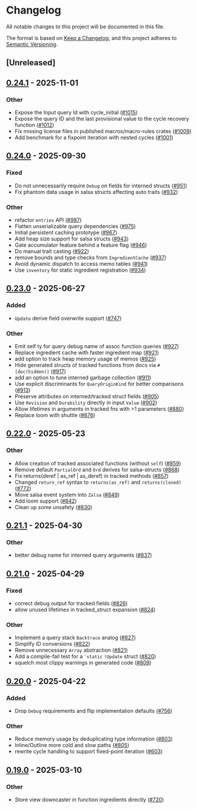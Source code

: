 # Changelog

All notable changes to this project will be documented in this file.

The format is based on [Keep a Changelog](https://keepachangelog.com/en/1.0.0/),
and this project adheres to [Semantic Versioning](https://semver.org/spec/v2.0.0.html).

## [Unreleased]

## [0.24.1](https://github.com/salsa-rs/salsa/compare/salsa-macro-rules-v0.24.0...salsa-macro-rules-v0.24.1) - 2025-11-01

### Other

- Expose the Input query Id with  cycle_initial ([#1015](https://github.com/salsa-rs/salsa/pull/1015))
- Expose the query ID and the last provisional value to the cycle recovery function ([#1012](https://github.com/salsa-rs/salsa/pull/1012))
- Fix missing license files in published macros/macro-rules crates ([#1009](https://github.com/salsa-rs/salsa/pull/1009))
- Add benchmark for a fixpoint iteration with nested cycles ([#1001](https://github.com/salsa-rs/salsa/pull/1001))

## [0.24.0](https://github.com/salsa-rs/salsa/compare/salsa-macro-rules-v0.23.0...salsa-macro-rules-v0.24.0) - 2025-09-30

### Fixed

- Do not unnecessarily require `Debug` on fields for interned structs ([#951](https://github.com/salsa-rs/salsa/pull/951))
- Fix phantom data usage in salsa structs affecting auto traits ([#932](https://github.com/salsa-rs/salsa/pull/932))

### Other

- refactor `entries` API ([#987](https://github.com/salsa-rs/salsa/pull/987))
- Flatten unserializable query dependencies ([#975](https://github.com/salsa-rs/salsa/pull/975))
- Initial persistent caching prototype ([#967](https://github.com/salsa-rs/salsa/pull/967))
- Add heap size support for salsa structs ([#943](https://github.com/salsa-rs/salsa/pull/943))
- Gate accumulator feature behind a feature flag ([#946](https://github.com/salsa-rs/salsa/pull/946))
- Do manual trait casting ([#922](https://github.com/salsa-rs/salsa/pull/922))
- remove bounds and type checks from `IngredientCache` ([#937](https://github.com/salsa-rs/salsa/pull/937))
- Avoid dynamic dispatch to access memo tables ([#941](https://github.com/salsa-rs/salsa/pull/941))
- Use `inventory` for static ingredient registration ([#934](https://github.com/salsa-rs/salsa/pull/934))

## [0.23.0](https://github.com/salsa-rs/salsa/compare/salsa-macro-rules-v0.22.0...salsa-macro-rules-v0.23.0) - 2025-06-27

### Added

- `Update` derive field overwrite support ([#747](https://github.com/salsa-rs/salsa/pull/747))

### Other

- Emit self ty for query debug name of assoc function queries ([#927](https://github.com/salsa-rs/salsa/pull/927))
- Replace ingredient cache with faster ingredient map ([#921](https://github.com/salsa-rs/salsa/pull/921))
- add option to track heap memory usage of memos ([#925](https://github.com/salsa-rs/salsa/pull/925))
- Hide generated structs of tracked functions from docs via `#[doc(hidden)]` ([#917](https://github.com/salsa-rs/salsa/pull/917))
- add an option to tune interned garbage collection ([#911](https://github.com/salsa-rs/salsa/pull/911))
- Use explicit discriminants for `QueryOriginKind` for better comparisons ([#913](https://github.com/salsa-rs/salsa/pull/913))
- Preserve attributes on interned/tracked struct fields ([#905](https://github.com/salsa-rs/salsa/pull/905))
- Use `Revision` and `Durability` directly in input `Value` ([#902](https://github.com/salsa-rs/salsa/pull/902))
- Allow lifetimes in arguments in tracked fns with >1 parameters ([#880](https://github.com/salsa-rs/salsa/pull/880))
- Replace loom with shuttle ([#876](https://github.com/salsa-rs/salsa/pull/876))

## [0.22.0](https://github.com/salsa-rs/salsa/compare/salsa-macro-rules-v0.21.1...salsa-macro-rules-v0.22.0) - 2025-05-23

### Other

- Allow creation of tracked associated functions (without `self`) ([#859](https://github.com/salsa-rs/salsa/pull/859))
- Remove default `PartialOrd` and `Ord` derives for salsa-structs ([#868](https://github.com/salsa-rs/salsa/pull/868))
- Fix returns(deref | as_ref | as_deref) in tracked methods ([#857](https://github.com/salsa-rs/salsa/pull/857))
- Changed `return_ref` syntax to `returns(as_ref)` and `returns(cloned)` ([#772](https://github.com/salsa-rs/salsa/pull/772))
- Move salsa event system into `Zalsa` ([#849](https://github.com/salsa-rs/salsa/pull/849))
- Add loom support ([#842](https://github.com/salsa-rs/salsa/pull/842))
- Clean up some unsafety ([#830](https://github.com/salsa-rs/salsa/pull/830))

## [0.21.1](https://github.com/salsa-rs/salsa/compare/salsa-macro-rules-v0.21.0...salsa-macro-rules-v0.21.1) - 2025-04-30

### Other

- better debug name for interned query arguments ([#837](https://github.com/salsa-rs/salsa/pull/837))

## [0.21.0](https://github.com/salsa-rs/salsa/compare/salsa-macro-rules-v0.20.0...salsa-macro-rules-v0.21.0) - 2025-04-29

### Fixed

- correct debug output for tracked fields ([#826](https://github.com/salsa-rs/salsa/pull/826))
- allow unused lifetimes in tracked_struct expansion ([#824](https://github.com/salsa-rs/salsa/pull/824))

### Other

- Implement a query stack `Backtrace` analog ([#827](https://github.com/salsa-rs/salsa/pull/827))
- Simplify ID conversions ([#822](https://github.com/salsa-rs/salsa/pull/822))
- Remove unnecessary `Array` abstraction ([#821](https://github.com/salsa-rs/salsa/pull/821))
- Add a compile-fail test for a `'static` `!Update` struct ([#820](https://github.com/salsa-rs/salsa/pull/820))
- squelch most clippy warnings in generated code ([#809](https://github.com/salsa-rs/salsa/pull/809))

## [0.20.0](https://github.com/salsa-rs/salsa/compare/salsa-macro-rules-v0.19.0...salsa-macro-rules-v0.20.0) - 2025-04-22

### Added

- Drop `Debug` requirements and flip implementation defaults ([#756](https://github.com/salsa-rs/salsa/pull/756))

### Other

- Reduce memory usage by deduplicating type information ([#803](https://github.com/salsa-rs/salsa/pull/803))
- Inline/Outline more cold and slow paths ([#805](https://github.com/salsa-rs/salsa/pull/805))
- rewrite cycle handling to support fixed-point iteration ([#603](https://github.com/salsa-rs/salsa/pull/603))

## [0.19.0](https://github.com/salsa-rs/salsa/compare/salsa-macro-rules-v0.18.0...salsa-macro-rules-v0.19.0) - 2025-03-10

### Other

- Store view downcaster in function ingredients directly ([#720](https://github.com/salsa-rs/salsa/pull/720))
